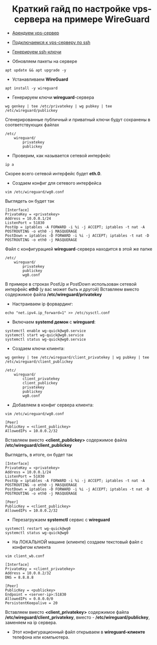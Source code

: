 <div id="header" align="center">
    <h1>Краткий гайд по настройке vps-сервера на примере WireGuard</h1>
</div>

* [Арендуем vps-сервер](vps-rental.md)

* [Подключаемся к vps-серверу по ssh](connecting-to-vps-by-ssh.md)

* [Генерируем ssh-ключи](copying-files-over-ssh.md)

* Обновляем пакеты на сервере

`apt update && apt upgrade -y`

* Устанавливаем **WireGuard**

`apt install -y wireguard`

* Генерируем ключи **wireguard**-сервера

`wg genkey | tee /etc/privatekey | wg pubkey | tee /etc/wireguard/publickey`

Сгенерированные публичный и приватный ключи будут сохранены в соответствующих файлах

```
/etc/
    wireguard/
        privatekey
        publickey
```

* Проверим, как называется сетевой интерфейс

`ip a`

Скорее всего сетевой интерфейс будет **eth.0**.

* Создаем конфиг для сетевого интерфейса

`vim /etc/wireguard/wg0.conf`

Выглядеть он будет так

```
[Interface]
PrivateKey = <privatekey>
Address = 10.0.0.1/24
ListenPort = 51830
PostUp = iptables -A FORWARD -i %i -j ACCEPT; iptables -t nat -A POSTROUTING -o eth0 -j MASQUERAGE
PostDown = iptables -D FORWARD -i %i -j ACCEPT; iptables -t nat -D POSTROUTING -o eth0 -j MASQUERAGE
```

Файл с конфигурацией **wireguard**-сервера находится в этой же папке

```
/etc/
    wireguard/
        privatekey
        publickey
        wg0.conf
```

В примере в строках PostUp и PostDown использован сетевой интерфейс **eth0** (у вас может быть и другой)
Вставляем вместо **<privatekey>** содержимое файла **/etc/wireguard/privatekey**

* Настраиваем ip форвардинг:

`echo "net.ipv4.ip_forward=1" >> /etc/sysctl.conf`

* Включаем **systemd демон** с **wireguard**:

```
systemctl enable wg-quick@wg0.service 
systemctl start wg-quick@wg0.service 
systemctl status wg-quick@wg0.service 
```

* Создаем ключи клиента:

`wg genkey | tee /etc/wireguard/client_privatekey | wg pubkey | tee /etc/wireguard/client_publickey`

```
/etc/
    wireguard/
        client_privatekey
        client_publickey
        privatekey
        publickey
        wg0.conf
```

* Добавляем в конфиг сервера клиента:

`vim /etc/wireguard/wg0.conf`

```
[Peer]
PublicKey = <client_publickey>
AllowedIPs = 10.0.0.2/32
```

Вставляем вместо **<client_publickey>** содержимое файла **/etc/wireguard/client_publickey**

Выглядеть, в итоге, он будет так

```
[Interface]
PrivateKey = <privatekey>
Address = 10.0.0.1/24
ListenPort = 51830
PostUp = iptables -A FORWARD -i %i -j ACCEPT; iptables -t nat -A POSTROUTING -o eth0 -j MASQUERAGE
PostDown = iptables -D FORWARD -i %i -j ACCEPT; iptables -t nat -D POSTROUTING -o eth0 -j MASQUERAGE

[Peer]
PublicKey = <client_publickey>
AllowedIPs = 10.0.0.2/32
```

* Перезагружаем **systemctl** сервис с **wireguard**

```
systemctl restart wg-quick@wg0
systemctl status wg-quick@wg0
```

* На ЛОКАЛЬНОЙ машине (клиенте) создаем текстовый файл с конфигом клиента

`vim client_wb.conf`

```
[Interface]
PrivateKey = <client_privatekey>
Address = 10.0.0.2/32
DNS = 8.8.8.8

[Peer]
PublicKey = <publickey>
Endpoint = <server-ip>:51830
AllowedIPs = 0.0.0.0/0
PersistentKeepalive = 20
```

Вставляем вместо **<client_privatekey>** содержимое файла **/etc/wireguard/client_privatekey**, вместо **<publickey>** - **/etc/wireguard/publickey**, **<server-ip>** заменяем на ip сервера.

* Этот конфигурационный файл открываем в **wireguard-клиенте** телефона или компьютера.

